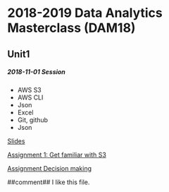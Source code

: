 #  2018-2019 Data Analytics Masterclass (DAM18)

## Unit1

##### 2018-11-01 Session
    
- AWS S3
- AWS CLI
- Json
- Excel
- Git, github
- Json

[Slides](unit1/2018-11-10/Technology_Crash_Course.pdf)

[Assignment 1: Get familiar with S3](unit1/2018-11-10/assignments/assignment_1_s3_pricing/readme.md)

[Assignment Decision making](unit1/2018-11-10/assignments/assignment_decision_making/readme.md)


##comment##
I like this file.
